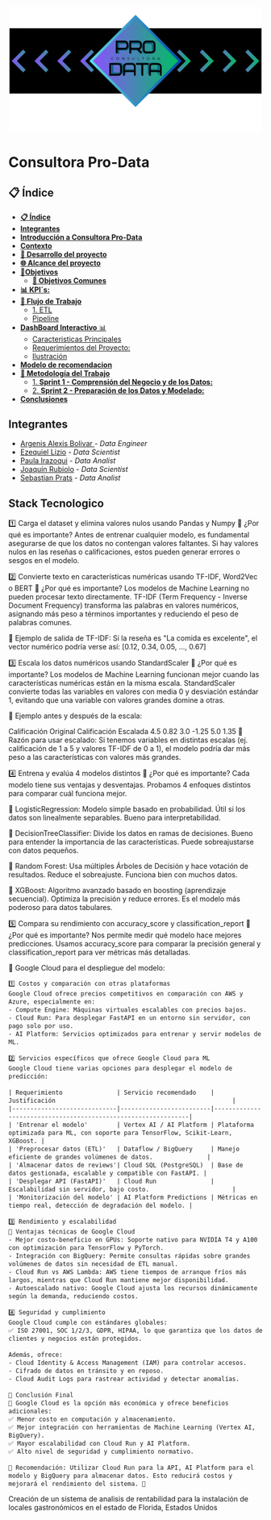 <p align="center">
  <img src="Imagenes-readme/Pro-data banner.png" alt="banner" width="500">
</p>

# Consultora Pro-Data

## **📋 Índice**

- [**📋 Índice**](#índice)
- [**Integrantes**](#integrantes)
- [**Introducción a Consultora Pro-Data**](#introducción-a-Pro-Data)
- [**Contexto**](#contexto)
- [**🚀 Desarrollo del proyecto**](#desarrollo-del-proyecto)
- [**🌐 Alcance del proyecto**](#alcance-del-proyecto)
- [**🎯Objetivos**](#objetivos)
  - [**🌟 Objetivos Comunes**](#objetivos-comunes)
- [**📊 KPI´s:**](#kpis)
- [**🔧 Flujo de Trabajo**](#flujo-de-trabajo)
  - [1. ETL](#1-etl)
  - [Pipeline](#pipeline)
- [**DashBoard Interactivo** 📊](#dashboard-interactivo-de-restaurantes-en-florida-)
  - [Caracteristicas Principales](#caracteristicas-principales)
  - [Requerimientos del Proyecto:](#requerimientos-del-proyecto)
  - [Ilustración](#ilustración)
- [**Modelo de recomendacion**](#modelo-de-recomendacion)
- [**🔧 Metodología del Trabajo**](#-metodología-del-trabajo)
  - [1. **Sprint 1 - Comprensión del Negocio y de los Datos:**](#1-sprint-1---comprensión-del-negocio-y-de-los-datos)
  - [2. **Sprint 2 - Preparación de los Datos y Modelado:**](#2-sprint-2---preparación-de-los-datos-y-modelado)
- [**Conclusiones**](#conclusiones)


## **Integrantes**

- [Argenis Alexis Bolivar ](https://github.com/) - *Data Engineer*
- [Ezequiel Lizio](https://github.com/) - *Data Scientist*
- [Paula Irazoqui](https://github.com/) - *Data Analist*
- [Joaquín Rubiolo](https://github.com/joarubiolo) - *Data Scientist*
- [Sebastian Prats](https://github.com/) - *Data Analist*


## **Stack Tecnologico**

1️⃣ Carga el dataset y elimina valores nulos usando Pandas y Numpy
    📌 ¿Por qué es importante?
    Antes de entrenar cualquier modelo, es fundamental asegurarse de que los datos no contengan valores faltantes. Si hay valores nulos en las reseñas o calificaciones, estos pueden generar errores o sesgos en el modelo.

2️⃣ Convierte texto en características numéricas usando TF-IDF, Word2Vec o BERT
    📌 ¿Por qué es importante?
    Los modelos de Machine Learning no pueden procesar texto directamente. TF-IDF (Term Frequency - Inverse Document Frequency) transforma las palabras en valores numéricos, asignando más peso a términos importantes y reduciendo el peso de palabras comunes.

  🔹 Ejemplo de salida de TF-IDF:
  Si la reseña es "La comida es excelente", el vector numérico podría verse así: [0.12, 0.34, 0.05, ..., 0.67]

3️⃣ Escala los datos numéricos usando StandardScaler
  📌 ¿Por qué es importante?
  Los modelos de Machine Learning funcionan mejor cuando las características numéricas están en la misma escala. StandardScaler convierte todas las variables en valores con media 0 y desviación estándar 1, evitando que una variable con valores grandes domine a otras.

🔹 Ejemplo antes y después de la escala:

Calificación Original	Calificación Escalada
    4.5	                    0.82
    3.0	                    -1.25
    5.0	                    1.35
    🔹 Razón para usar escalado:
    Si tenemos variables en distintas escalas (ej. calificación de 1 a 5 y valores TF-IDF de 0 a 1), el modelo podría dar más peso a las características con valores más grandes.

4️⃣ Entrena y evalúa 4 modelos distintos
  📌 ¿Por qué es importante?
  Cada modelo tiene sus ventajas y desventajas. Probamos 4 enfoques distintos para comparar cuál funciona mejor.

  📌 LogisticRegression:
  Modelo simple basado en probabilidad.
  Útil si los datos son linealmente separables.
  Bueno para interpretabilidad.
  
  📌 DecisionTreeClassifier:
  Divide los datos en ramas de decisiones.
  Bueno para entender la importancia de las características.
  Puede sobreajustarse con datos pequeños.
  
  📌 Random Forest:
  Usa múltiples Árboles de Decisión y hace votación de resultados.
  Reduce el sobreajuste.
  Funciona bien con muchos datos.
  
  📌 XGBoost:
  Algoritmo avanzado basado en boosting (aprendizaje secuencial).
  Optimiza la precisión y reduce errores.
  Es el modelo más poderoso para datos tabulares.

  5️⃣ Compara su rendimiento con accuracy_score y classification_report
  📌 ¿Por qué es importante?
  Nos permite medir qué modelo hace mejores predicciones. Usamos accuracy_score para comparar la precisión general y classification_report para ver métricas más detalladas.

📌 Google Cloud para el despliegue del modelo:

    1️⃣ Costos y comparación con otras plataformas  
    Google Cloud ofrece precios competitivos en comparación con AWS y Azure, especialmente en:  
    - Compute Engine: Máquinas virtuales escalables con precios bajos.  
    - Cloud Run: Para desplegar FastAPI en un entorno sin servidor, con pago solo por uso.  
    - AI Platform: Servicios optimizados para entrenar y servir modelos de ML.   

    2️⃣ Servicios específicos que ofrece Google Cloud para ML
    Google Cloud tiene varias opciones para desplegar el modelo de predicción:  

    | Requerimiento               | Servicio recomendado    | Justificación                                                 |
    |-----------------------------|-------------------------|---------------------------------------------------------------|
    | 'Entrenar el modelo'        | Vertex AI / AI Platform | Plataforma optimizada para ML, con soporte para TensorFlow, Scikit-Learn, XGBoost. |
    | 'Preprocesar datos (ETL)'   | Dataflow / BigQuery     | Manejo eficiente de grandes volúmenes de datos.               |
    | 'Almacenar datos de reviews'| Cloud SQL (PostgreSQL)  | Base de datos gestionada, escalable y compatible con FastAPI. |
    | 'Desplegar API (FastAPI)'   | Cloud Run               | Escalabilidad sin servidor, bajo costo.                       |
    | 'Monitorización del modelo' | AI Platform Predictions | Métricas en tiempo real, detección de degradación del modelo. |

    3️⃣ Rendimiento y escalabilidad
    🔹 Ventajas técnicas de Google Cloud
    - Mejor costo-beneficio en GPUs: Soporte nativo para NVIDIA T4 y A100 con optimización para TensorFlow y PyTorch.  
    - Integración con BigQuery: Permite consultas rápidas sobre grandes volúmenes de datos sin necesidad de ETL manual.  
    - Cloud Run vs AWS Lambda: AWS tiene tiempos de arranque fríos más largos, mientras que Cloud Run mantiene mejor disponibilidad.  
    - Autoescalado nativo: Google Cloud ajusta los recursos dinámicamente según la demanda, reduciendo costos.  

    4️⃣ Seguridad y cumplimiento
    Google Cloud cumple con estándares globales:  
    ✅ ISO 27001, SOC 1/2/3, GDPR, HIPAA, lo que garantiza que los datos de clientes y negocios están protegidos.  

    Además, ofrece:  
    - Cloud Identity & Access Management (IAM) para controlar accesos.  
    - Cifrado de datos en tránsito y en reposo.  
    - Cloud Audit Logs para rastrear actividad y detectar anomalías.  

    📌 Conclusión Final
    🔹 Google Cloud es la opción más económica y ofrece beneficios adicionales:  
    ✅ Menor costo en computación y almacenamiento.  
    ✅ Mejor integración con herramientas de Machine Learning (Vertex AI, BigQuery).  
    ✅ Mayor escalabilidad con Cloud Run y AI Platform.  
    ✅ Alto nivel de seguridad y cumplimiento normativo.  

    📌 Recomendación: Utilizar Cloud Run para la API, AI Platform para el modelo y BigQuery para almacenar datos. Esto reducirá costos y mejorará el rendimiento del sistema. 🚀







Creación de un sistema de analisis de rentabilidad para la instalación de locales gastronómicos en el estado de Florida, Estados Unidos


